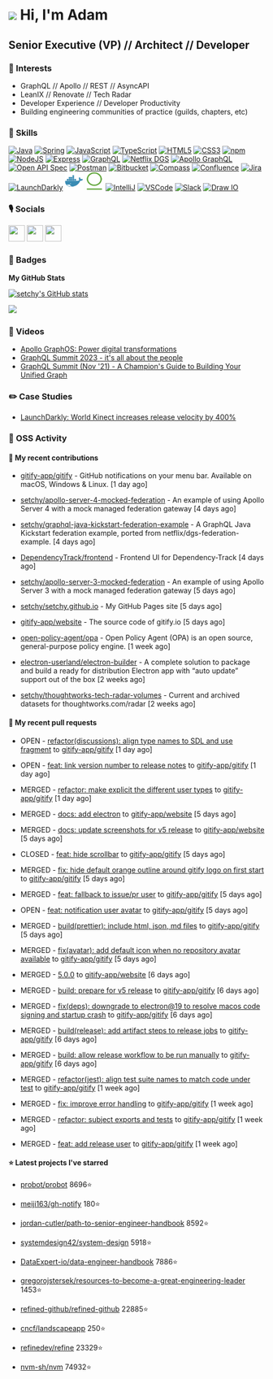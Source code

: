 ![](https://user-images.githubusercontent.com/18350557/176309783-0785949b-9127-417c-8b55-ab5a4333674e.gif) Hi, I'm Adam
============================================================================================================================

Senior Executive (VP) // Architect // Developer
-----------------------------------------------

### 🔭 Interests

- GraphQL // Apollo // REST // AsyncAPI
- LeanIX // Renovate // Tech Radar
- Developer Experience // Developer Productivity
- Building engineering communities of practice (guilds, chapters, etc)

### 💪 Skills

<p align="left">
  <a href="https://www.oracle.com/java/" target="_blank" rel="noreferrer"><img src="https://raw.githubusercontent.com/danielcranney/readme-generator/main/public/icons/skills/java-colored.svg" width="36" height="36" alt="Java" /></a>
  <a href="https://spring.io/" target="_blank" rel="noreferrer"><img src="https://cdn.worldvectorlogo.com/logos/spring-3.svg" width="36" height="36" alt="Spring" /></a> 
  <a href="https://developer.mozilla.org/en-US/docs/Web/JavaScript" target="_blank" rel="noreferrer"><img src="https://raw.githubusercontent.com/danielcranney/readme-generator/main/public/icons/skills/javascript-colored.svg" width="36" height="36" alt="JavaScript" /></a>
  <a href="https://www.typescriptlang.org/" target="_blank" rel="noreferrer"><img src="https://raw.githubusercontent.com/danielcranney/readme-generator/main/public/icons/skills/typescript-colored.svg" width="36" height="36" alt="TypeScript" /></a>
  <a href="https://developer.mozilla.org/en-US/docs/Glossary/HTML5" target="_blank" rel="noreferrer"><img src="https://raw.githubusercontent.com/danielcranney/readme-generator/main/public/icons/skills/html5-colored.svg" width="36" height="36" alt="HTML5" /></a>
  <a href="https://www.w3.org/TR/CSS/#css" target="_blank" rel="noreferrer"><img src="https://raw.githubusercontent.com/danielcranney/readme-generator/main/public/icons/skills/css3-colored.svg" width="36" height="36" alt="CSS3" /></a>
  <a href="https://www.npmjs.com//" target="_blank" rel="noreferrer"><img src="https://cdn.worldvectorlogo.com/logos/npm-square-red-1.svg" width="36" height="36" alt="npm" /></a>
  <a href="https://nodejs.org/en/" target="_blank" rel="noreferrer"><img src="https://raw.githubusercontent.com/danielcranney/readme-generator/main/public/icons/skills/nodejs-colored.svg" width="36" height="36" alt="NodeJS" /></a>
  <a href="https://expressjs.com/" target="_blank" rel="noreferrer"><img src="https://raw.githubusercontent.com/danielcranney/readme-generator/main/public/icons/skills/express-colored.svg" width="36" height="36" alt="Express" /></a>
  <a href="https://graphql.org/" target="_blank" rel="noreferrer"><img src="https://raw.githubusercontent.com/danielcranney/readme-generator/main/public/icons/skills/graphql-colored.svg" width="36" height="36" alt="GraphQL" /></a>
  <a href="https://netflix.github.io/dgs/" target="_blank" rel="noreferrer"><img src="https://raw.githubusercontent.com/Netflix/dgs/main/docs/images/dgs-framework-brand/Icon/dgs-icon--blue.svg" width="36" height="36" alt="Netflix DGS" /></a>
  <a href="https://apollographql.com/" target="_blank" rel="noreferrer"><img src="https://cdn.worldvectorlogo.com/logos/apollo-graphql-compact.svg" width="36" height="36" alt="Apollo GraphQL" /></a>
  <a href="https://swagger.io/specification/" target="_blank" rel="noreferrer"><img src="https://cdn.worldvectorlogo.com/logos/openapi-1.svg" width="36" height="36" alt="Open API Spec" /></a>
  <a href="https://www.postman.com//" target="_blank" rel="noreferrer"><img src="https://cdn.worldvectorlogo.com/logos/postman.svg" width="36" height="36" alt="Postman" /></a>
  <a href="https://www.atlassian.com/software/bitbucket" target="_blank" rel="noreferrer"><img src="https://cdn.worldvectorlogo.com/logos/bitbucket-icon.svg" width="36" height="36" alt="Bitbucket" /></a>
  <a href="https://www.atlassian.com/software/compass" target="_blank" rel="noreferrer"><img src="https://cdn.worldvectorlogo.com/logos/atlassian-compass-1.svg" width="36" height="36" alt="Compass" /></a>
  <a href="https://www.atlassian.com/software/confluence" target="_blank" rel="noreferrer"><img src="https://cdn.worldvectorlogo.com/logos/confluence-1.svg" width="36" height="36" alt="Confluence" /></a>
  <a href="https://www.atlassian.com/software/jira" target="_blank" rel="noreferrer"><img src="https://cdn.worldvectorlogo.com/logos/jira-1.svg" width="36" height="36" alt="Jira" /></a>
  <a href="https://launchdarkly.com/" target="_blank" rel="noreferrer"><img src="https://cdn.worldvectorlogo.com/logos/launchdarkly-2.svg" width="36" height="36" alt="LaunchDarkly" /></a>
  <a href="https://docker.com/" target="_blank" rel="noreferrer"><img src="https://raw.githubusercontent.com/nx211/homer-icons/master/png/docker.png" width="36" height="36" alt="Docker" /></a>
  <a href="https://jfrog.com/artifactory/" target="_blank" rel="noreferrer"><img src="https://raw.githubusercontent.com/nx211/homer-icons/master/png/artifactory.png" width="36" height="36" alt="Artifactory" /></a>
  <a href="https://www.jetbrains.com/idea/" target="_blank" rel="noreferrer"><img src="https://cdn.worldvectorlogo.com/logos/intellij-idea-1.svg" width="36" height="36" alt="IntelliJ" /></a>
  <a href="https://code.visualstudio.com/" target="_blank" rel="noreferrer"><img src="https://cdn.worldvectorlogo.com/logos/visual-studio-code-1.svg" width="36" height="36" alt="VSCode" /></a>
  <a href="https://slack.com/" target="_blank" rel="noreferrer"><img src="https://cdn.worldvectorlogo.com/logos/slack-new-logo.svg" width="36" height="36" alt="Slack" /></a>
  <a href="https://drawio-app.com/" target="_blank" rel="noreferrer"><img src="https://cdn.worldvectorlogo.com/logos/draw-io.svg" width="36" height="36" alt="Draw IO" /></a>
</p>

                      

### 🎙️ Socials
                  
<p align="left">
  <a href="https://www.github.com/setchy" target="_blank" rel="noreferrer"><img src="https://raw.githubusercontent.com/danielcranney/readme-generator/main/public/icons/socials/github.svg" width="32" height="32" /></a>
  <a href="https://www.linkedin.com/in/adamsetch" target="_blank" rel="noreferrer"><img src="https://raw.githubusercontent.com/danielcranney/readme-generator/main/public/icons/socials/linkedin.svg" width="32" height="32" /></a>
  <a href="https://www.twitter.com/setchy87" target="_blank" rel="noreferrer"><img src="https://raw.githubusercontent.com/danielcranney/readme-generator/main/public/icons/socials/twitter.svg" width="32" height="32" /></a>
</p>

### 📛 Badges

<b>My GitHub Stats</b>

<a href="http://www.github.com/setchy"><img src="https://github-readme-stats.vercel.app/api?username=setchy&show_icons=true&hide=&count_private=true&title_color=0891b2&text_color=ffffff&icon_color=0891b2&bg_color=1c1917&hide_border=true&show_icons=true" alt="setchy's GitHub stats" /></a>

<a href="http://www.github.com/setchy"><img src="https://github-readme-streak-stats.herokuapp.com/?user=setchy&stroke=ffffff&background=1c1917&ring=0891b2&fire=0891b2&currStreakNum=ffffff&currStreakLabel=0891b2&sideNums=ffffff&sideLabels=ffffff&dates=ffffff&hide_border=true" /></a>

### 📼 Videos

- [Apollo GraphOS: Power digital transformations](https://www.apollographql.com/enterprise?wvideo=4fu2lsjssc)
- [GraphQL Summit 2023 - it's all about the people](https://www.youtube.com/watch?v=090IWEcHbJc)
- [GraphQL Summit (Nov '21) - A Champion's Guide to Building Your Unified Graph](https://www.apollographql.com/events/roundtable/graphql-summit-november-2021/a-champions-guide-to-building-your-unified-graph)

### ✏️ Case Studies

- [LaunchDarkly: World Kinect increases release velocity by 400%](https://launchdarkly.com/case-studies/world-kinect/)

### 🎯 OSS Activity
#### 🚀 My recent contributions



- [gitify-app/gitify](https://github.com/gitify-app/gitify) - GitHub notifications on your menu bar. Available on macOS, Windows &amp; Linux. [1 day ago]

- [setchy/apollo-server-4-mocked-federation](https://github.com/setchy/apollo-server-4-mocked-federation) - An example of using Apollo Server 4 with a mock managed federation gateway [4 days ago]

- [setchy/graphql-java-kickstart-federation-example](https://github.com/setchy/graphql-java-kickstart-federation-example) - A GraphQL Java Kickstart federation example, ported from netflix/dgs-federation-example. [4 days ago]

- [DependencyTrack/frontend](https://github.com/DependencyTrack/frontend) - Frontend UI for Dependency-Track [4 days ago]

- [setchy/apollo-server-3-mocked-federation](https://github.com/setchy/apollo-server-3-mocked-federation) - An example of using Apollo Server 3 with a mock managed federation gateway [5 days ago]

- [setchy/setchy.github.io](https://github.com/setchy/setchy.github.io) - My GitHub Pages site [5 days ago]

- [gitify-app/website](https://github.com/gitify-app/website) - The source code of gitify.io [5 days ago]

- [open-policy-agent/opa](https://github.com/open-policy-agent/opa) - Open Policy Agent (OPA) is an open source, general-purpose policy engine. [1 week ago]

- [electron-userland/electron-builder](https://github.com/electron-userland/electron-builder) - A complete solution to package and build a ready for distribution Electron app with “auto update” support out of the box [2 weeks ago]

- [setchy/thoughtworks-tech-radar-volumes](https://github.com/setchy/thoughtworks-tech-radar-volumes) - Current and archived datasets for thoughtworks.com/radar  [2 weeks ago]

#### 🎉 My recent pull requests



- OPEN - [refactor(discussions): align type names to SDL and use fragment](https://github.com/gitify-app/gitify/pull/926) to [gitify-app/gitify](https://github.com/gitify-app/gitify) [1 day ago]

- OPEN - [feat: link version number to release notes](https://github.com/gitify-app/gitify/pull/925) to [gitify-app/gitify](https://github.com/gitify-app/gitify) [1 day ago]

- MERGED - [refactor: make explicit the different user types](https://github.com/gitify-app/gitify/pull/924) to [gitify-app/gitify](https://github.com/gitify-app/gitify) [1 day ago]

- MERGED - [docs: add electron](https://github.com/gitify-app/website/pull/75) to [gitify-app/website](https://github.com/gitify-app/website) [5 days ago]

- MERGED - [docs: update screenshots for v5 release](https://github.com/gitify-app/website/pull/74) to [gitify-app/website](https://github.com/gitify-app/website) [5 days ago]

- CLOSED - [feat: hide scrollbar](https://github.com/gitify-app/gitify/pull/919) to [gitify-app/gitify](https://github.com/gitify-app/gitify) [5 days ago]

- MERGED - [fix: hide default orange outline around gitify logo on first start](https://github.com/gitify-app/gitify/pull/917) to [gitify-app/gitify](https://github.com/gitify-app/gitify) [5 days ago]

- MERGED - [feat: fallback to issue/pr user](https://github.com/gitify-app/gitify/pull/916) to [gitify-app/gitify](https://github.com/gitify-app/gitify) [5 days ago]

- OPEN - [feat: notification user avatar](https://github.com/gitify-app/gitify/pull/915) to [gitify-app/gitify](https://github.com/gitify-app/gitify) [5 days ago]

- MERGED - [build(prettier): include html, json, md files](https://github.com/gitify-app/gitify/pull/914) to [gitify-app/gitify](https://github.com/gitify-app/gitify) [5 days ago]

- MERGED - [fix(avatar): add default icon when no repository avatar available](https://github.com/gitify-app/gitify/pull/913) to [gitify-app/gitify](https://github.com/gitify-app/gitify) [5 days ago]

- MERGED - [5.0.0](https://github.com/gitify-app/website/pull/73) to [gitify-app/website](https://github.com/gitify-app/website) [6 days ago]

- MERGED - [build: prepare for v5 release](https://github.com/gitify-app/gitify/pull/912) to [gitify-app/gitify](https://github.com/gitify-app/gitify) [6 days ago]

- MERGED - [fix(deps): downgrade to electron@19 to resolve macos code signing and startup crash](https://github.com/gitify-app/gitify/pull/910) to [gitify-app/gitify](https://github.com/gitify-app/gitify) [6 days ago]

- MERGED - [build(release): add artifact steps to release jobs](https://github.com/gitify-app/gitify/pull/904) to [gitify-app/gitify](https://github.com/gitify-app/gitify) [6 days ago]

- MERGED - [build: allow release workflow to be run manually](https://github.com/gitify-app/gitify/pull/903) to [gitify-app/gitify](https://github.com/gitify-app/gitify) [6 days ago]

- MERGED - [refactor(jest): align test suite names to match code under test](https://github.com/gitify-app/gitify/pull/902) to [gitify-app/gitify](https://github.com/gitify-app/gitify) [1 week ago]

- MERGED - [fix: improve error handling](https://github.com/gitify-app/gitify/pull/901) to [gitify-app/gitify](https://github.com/gitify-app/gitify) [1 week ago]

- MERGED - [refactor: subject exports and tests](https://github.com/gitify-app/gitify/pull/900) to [gitify-app/gitify](https://github.com/gitify-app/gitify) [1 week ago]

- MERGED - [feat: add release user](https://github.com/gitify-app/gitify/pull/899) to [gitify-app/gitify](https://github.com/gitify-app/gitify) [1 week ago]

#### ⭐ Latest projects I've starred



- [probot/probot](https://github.com/probot/probot) 8696⭐

- [meiji163/gh-notify](https://github.com/meiji163/gh-notify) 180⭐

- [jordan-cutler/path-to-senior-engineer-handbook](https://github.com/jordan-cutler/path-to-senior-engineer-handbook) 8592⭐

- [systemdesign42/system-design](https://github.com/systemdesign42/system-design) 5918⭐

- [DataExpert-io/data-engineer-handbook](https://github.com/DataExpert-io/data-engineer-handbook) 7886⭐

- [gregorojstersek/resources-to-become-a-great-engineering-leader](https://github.com/gregorojstersek/resources-to-become-a-great-engineering-leader) 1453⭐

- [refined-github/refined-github](https://github.com/refined-github/refined-github) 22885⭐

- [cncf/landscapeapp](https://github.com/cncf/landscapeapp) 250⭐

- [refinedev/refine](https://github.com/refinedev/refine) 23329⭐

- [nvm-sh/nvm](https://github.com/nvm-sh/nvm) 74932⭐


